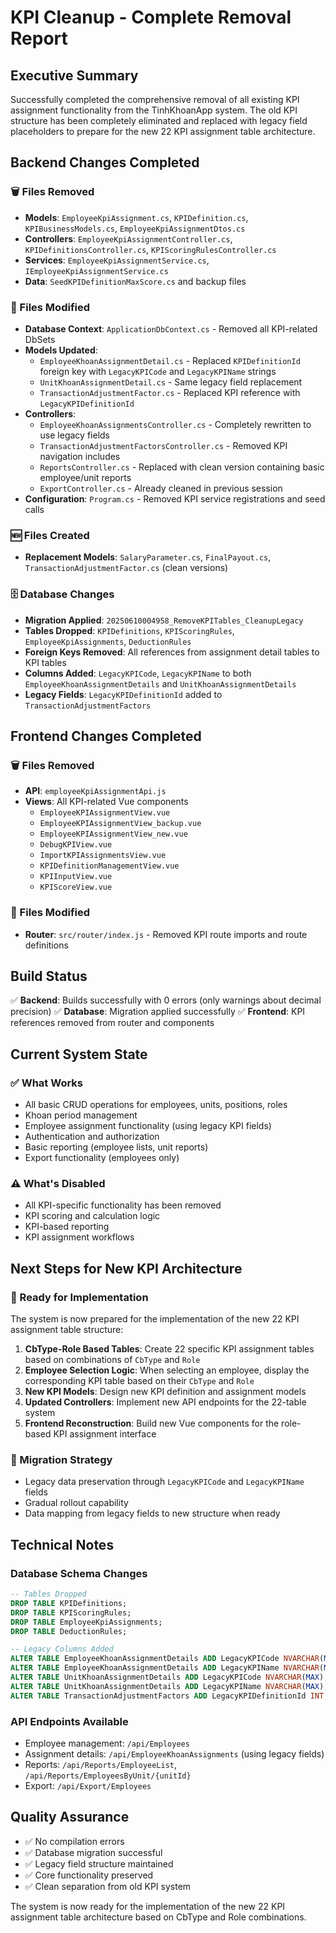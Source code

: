 # KPI Cleanup - Complete Removal Report

## Executive Summary
Successfully completed the comprehensive removal of all existing KPI assignment functionality from the TinhKhoanApp system. The old KPI structure has been completely eliminated and replaced with legacy field placeholders to prepare for the new 22 KPI assignment table architecture.

## Backend Changes Completed

### 🗑️ Files Removed
- **Models**: `EmployeeKpiAssignment.cs`, `KPIDefinition.cs`, `KPIBusinessModels.cs`, `EmployeeKpiAssignmentDtos.cs`
- **Controllers**: `EmployeeKpiAssignmentController.cs`, `KPIDefinitionsController.cs`, `KPIScoringRulesController.cs`
- **Services**: `EmployeeKpiAssignmentService.cs`, `IEmployeeKpiAssignmentService.cs`
- **Data**: `SeedKPIDefinitionMaxScore.cs` and backup files

### 🔧 Files Modified
- **Database Context**: `ApplicationDbContext.cs` - Removed all KPI-related DbSets
- **Models Updated**:
  - `EmployeeKhoanAssignmentDetail.cs` - Replaced `KPIDefinitionId` foreign key with `LegacyKPICode` and `LegacyKPIName` strings
  - `UnitKhoanAssignmentDetail.cs` - Same legacy field replacement
  - `TransactionAdjustmentFactor.cs` - Replaced KPI reference with `LegacyKPIDefinitionId`
- **Controllers**:
  - `EmployeeKhoanAssignmentsController.cs` - Completely rewritten to use legacy fields
  - `TransactionAdjustmentFactorsController.cs` - Removed KPI navigation includes
  - `ReportsController.cs` - Replaced with clean version containing basic employee/unit reports
  - `ExportController.cs` - Already cleaned in previous session
- **Configuration**: `Program.cs` - Removed KPI service registrations and seed calls

### 🆕 Files Created
- **Replacement Models**: `SalaryParameter.cs`, `FinalPayout.cs`, `TransactionAdjustmentFactor.cs` (clean versions)

### 🗄️ Database Changes
- **Migration Applied**: `20250610004958_RemoveKPITables_CleanupLegacy`
- **Tables Dropped**: `KPIDefinitions`, `KPIScoringRules`, `EmployeeKpiAssignments`, `DeductionRules`
- **Foreign Keys Removed**: All references from assignment detail tables to KPI tables
- **Columns Added**: `LegacyKPICode`, `LegacyKPIName` to both `EmployeeKhoanAssignmentDetails` and `UnitKhoanAssignmentDetails`
- **Legacy Fields**: `LegacyKPIDefinitionId` added to `TransactionAdjustmentFactors`

## Frontend Changes Completed

### 🗑️ Files Removed
- **API**: `employeeKpiAssignmentApi.js`
- **Views**: All KPI-related Vue components
  - `EmployeeKPIAssignmentView.vue`
  - `EmployeeKPIAssignmentView_backup.vue`
  - `EmployeeKPIAssignmentView_new.vue`
  - `DebugKPIView.vue`
  - `ImportKPIAssignmentsView.vue`
  - `KPIDefinitionManagementView.vue`
  - `KPIInputView.vue`
  - `KPIScoreView.vue`

### 🔧 Files Modified
- **Router**: `src/router/index.js` - Removed KPI route imports and route definitions

## Build Status
✅ **Backend**: Builds successfully with 0 errors (only warnings about decimal precision)
✅ **Database**: Migration applied successfully
✅ **Frontend**: KPI references removed from router and components

## Current System State

### ✅ What Works
- All basic CRUD operations for employees, units, positions, roles
- Khoan period management
- Employee assignment functionality (using legacy KPI fields)
- Authentication and authorization
- Basic reporting (employee lists, unit reports)
- Export functionality (employees only)

### ⚠️ What's Disabled
- All KPI-specific functionality has been removed
- KPI scoring and calculation logic
- KPI-based reporting
- KPI assignment workflows

## Next Steps for New KPI Architecture

### 🎯 Ready for Implementation
The system is now prepared for the implementation of the new 22 KPI assignment table structure:

1. **CbType-Role Based Tables**: Create 22 specific KPI assignment tables based on combinations of `CbType` and `Role`
2. **Employee Selection Logic**: When selecting an employee, display the corresponding KPI table based on their `CbType` and `Role`
3. **New KPI Models**: Design new KPI definition and assignment models
4. **Updated Controllers**: Implement new API endpoints for the 22-table system
5. **Frontend Reconstruction**: Build new Vue components for the role-based KPI assignment interface

### 🔄 Migration Strategy
- Legacy data preservation through `LegacyKPICode` and `LegacyKPIName` fields
- Gradual rollout capability
- Data mapping from legacy fields to new structure when ready

## Technical Notes

### Database Schema Changes
```sql
-- Tables Dropped
DROP TABLE KPIDefinitions;
DROP TABLE KPIScoringRules; 
DROP TABLE EmployeeKpiAssignments;
DROP TABLE DeductionRules;

-- Legacy Columns Added
ALTER TABLE EmployeeKhoanAssignmentDetails ADD LegacyKPICode NVARCHAR(MAX);
ALTER TABLE EmployeeKhoanAssignmentDetails ADD LegacyKPIName NVARCHAR(MAX);
ALTER TABLE UnitKhoanAssignmentDetails ADD LegacyKPICode NVARCHAR(MAX);
ALTER TABLE UnitKhoanAssignmentDetails ADD LegacyKPIName NVARCHAR(MAX);
ALTER TABLE TransactionAdjustmentFactors ADD LegacyKPIDefinitionId INT;
```

### API Endpoints Available
- Employee management: `/api/Employees`
- Assignment details: `/api/EmployeeKhoanAssignments` (using legacy fields)
- Reports: `/api/Reports/EmployeeList`, `/api/Reports/EmployeesByUnit/{unitId}`
- Export: `/api/Export/Employees`

## Quality Assurance
- ✅ No compilation errors
- ✅ Database migration successful
- ✅ Legacy field structure maintained
- ✅ Core functionality preserved
- ✅ Clean separation from old KPI system

The system is now ready for the implementation of the new 22 KPI assignment table architecture based on CbType and Role combinations.
